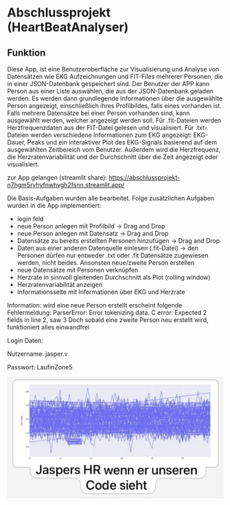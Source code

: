 # Abschlussprojekt (HeartBeatAnalyser)
## Funktion
Diese App, ist eine Benutzeroberfläche zur Visualisierung und Analyse von Datensätzen wie EKG Aufzeichnungen und FIT-Files mehrerer Personen, die in einer JSON-Datenbank gespeichert sind. 
Der Benutzer der APP kann Person aus einer Liste auswählen, die aus der JSON-Datenbank geladen werden. Es werden dann grundlegende Informationen über die ausgewählte Person angezeigt, einschließlich ihres Profilbildes, falls eines vorhanden ist.
Falls mehrere Datensätze bei einer Person vorhanden sind, kann ausgewählt werden, welcher angezeigt werden soll.
Für .fit-Dateien werden Herzfrequenzdaten aus der FIT-Datei gelesen und visualisiert.
Für .txt-Dateien werden verschiedene Informationen zum EKG angezeigt: EKG-Dauer, Peaks und ein interaktiver Plot des EKG-Signals basierend auf dem ausgewählten Zeitbereich vom Benutzer.
Außerdem wird die Herzfrequenz, die Herzratenvariabilität und der Durchschnitt über die Zeit angezeigt oder visualisiert.  

zur App gelangen (streamlit share): https://abschlussprojekt-n7hgm5ryhyfnwhvgh2fsnn.streamlit.app/

Die Basis-Aufgaben wurden alle bearbeitet. Folge zusätzlichen Aufgaben wurden in die App implementiert:
- login feld 
- neue Person anlegen mit Profilbild  -> Drag and Drop
- neue Person anlegen mit Datensatz -> Drag and Drop
- Datensätze zu bereits erstellten Personen hinzufügen -> Drag and Drop
- Daten aus einer anderen Datenquelle einlesen (.fit-Datei) 
    -> den Personen dürfen nur entweder .txt oder .fit Datensätze zugewiesen werden, nicht beides. Ansonsten neue/zweite Person erstellen
- neue Datensätze mit Personen verknüpfen
- Herzrate in sinnvoll gleitenden Durchschnitt als Plot (rolling window)
- Herzratenvariabilität anzeigen
- Informationsseite mit Informationen über EKG und Herzrate 

Information: wird eine neue Person erstellt erscheint folgende Fehlermeldung: ParserError: Error tokenizing data. C error: Expected 2 fields in line 2, saw 3
Doch sobald eine zweite Person neu erstellt wird, funktioniert alles einwandfrei

Login Daten:

Nutzername: jasper.v

Passwort: LaufinZone5

![Screenshot](image/sticker.jpg)
